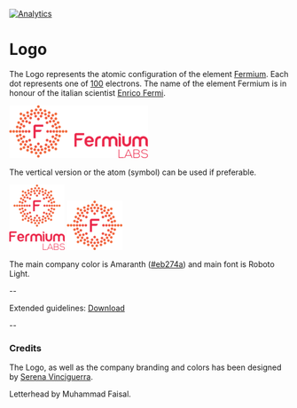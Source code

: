 [![Analytics](https://ga-beacon.appspot.com/UA-69533556-3/presskit/readme/?flat)](https://github.com/igrigorik/ga-beacon)

# Logo

The Logo represents the atomic configuration of the element [Fermium](https://en.wikipedia.org/wiki/Fermium). Each dot represents one of [100](https://en.wikipedia.org/wiki/Atomic_number) electrons. 
The name of the element Fermium is in honour of the italian scientist [Enrico Fermi](https://en.wikipedia.org/wiki/Enrico_Fermi).

![Horizontal-Main_250px.png](Logo/Rasters/Horizontal/Horizontal-Main_250px.png)

The vertical version or the atom (symbol) can be used if preferable.

![Vertical-Main_000px.png](Logo/Rasters/Vertical/Vertical-Main_100px.png)
![Atom-Main_100px.png](Logo/Rasters/Atom/Atom-Main_100px.png)

The main company color is Amaranth ([#eb274a](http://www.colorhexa.com/eb274a)) and main font is Roboto Light.

--

Extended guidelines: [Download](https://gitcdn.xyz/repo/fermiumlabs/presskit/master/Logo/Guidelines.pdf)

--

### Credits
The Logo, as well as the company branding and colors has been designed by [Serena Vinciguerra](http://www.serenavinciguerra.it).

Letterhead by Muhammad Faisal.
